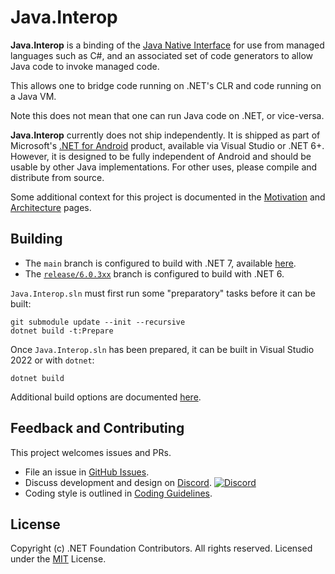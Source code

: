 # Java.Interop

**Java.Interop** is a binding of the [Java Native Interface][jni] for use from
managed languages such as C#, and an associated set of code generators to
allow Java code to invoke managed code.

This allows one to bridge code running on .NET's CLR and code running on a Java VM.

Note this does not mean that one can run Java code on .NET, or vice-versa.

**Java.Interop** currently does not ship independently.  It is shipped as part of Microsoft's
[.NET for Android][android] product, available via Visual Studio or .NET 6+.  However, it is designed
to be fully independent of Android and should be usable by other Java implementations.
For other uses, please compile and distribute from source.

Some additional context for this project is documented in the [Motivation][motivation]
and [Architecture][architecture] pages.

[jni]: http://docs.oracle.com/javase/8/docs/technotes/guides/jni/spec/jniTOC.html
[motivation]: /Documentation/Motivation.md
[architecture]: /Documentation/Architecture.md
[android]: https://github.com/xamarin/xamarin-android

## Building

- The `main` branch is configured to build with .NET 7, available [here][net-7].
- The [`release/6.0.3xx`][net-6] branch is configured to build with .NET 6.

`Java.Interop.sln` must first run some "preparatory" tasks before it can be built:

```console
git submodule update --init --recursive
dotnet build -t:Prepare
```

Once `Java.Interop.sln` has been prepared, it can be built in Visual Studio 2022 or with `dotnet`:

```
dotnet build
```

[net-7]: https://dotnet.microsoft.com/en-us/download/dotnet/7.0
[net-6]: https://github.com/dotnet/java-interop/tree/release/6.0.3xx

Additional build options are documented [here][build-configuration].

[build-configuration]: /Documentation/BuildConfiguration.md

## Feedback and Contributing

This project welcomes issues and PRs.

  - File an issue in [GitHub Issues](https://github.com/xamarin/xamarin-android/issues/new/choose).
  - Discuss development and design on [Discord](https://aka.ms/dotnet-discord). [![Discord](https://img.shields.io/badge/chat-on%20discord-brightgreen)](https://aka.ms/dotnet-discord)
  - Coding style is outlined in [Coding Guidelines](http://www.mono-project.com/community/contributing/coding-guidelines/).

## License

Copyright (c) .NET Foundation Contributors. All rights reserved.
Licensed under the [MIT](LICENSE) License.
